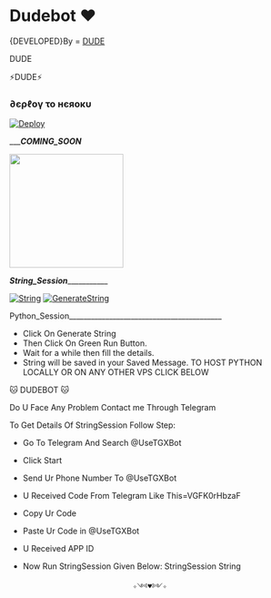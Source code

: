 # Dudebot ❤


{DEVELOPED}By = [DUDE](http://t.me/its_simple1)


DUDE

⚡DUDE⚡



<h3> ∂єρℓογ το нєяοκυ </h3>

[![Deploy](https://www.herokucdn.com/deploy/button.svg)](https://heroku.com/deploy?template=https://github.com/itssimple1/Dudebot)

__________COMING_SOON_______
<p><a href=https://github.com/itssimple1/Dudebot> <img src="https://img.shields.io/badge/Deploy%20To%20Railway-blueviolet?style=for-the-badge&logo=railway" width="200""/></a></p>


_______________String_Session__________________________

[![String](https://telegra.ph/file/5f0d2e3296ff946713ac1.jpg)](https://replit.com/@itssimple1/Dudebot#main.py) 
[![GenerateString](https://img.shields.io/badge/repl.it-generateString-yellowgreen)](https://replit.com/@itssimple1/Dudebot#main.py) 

Python_Session__________________________________________
- Click On Generate String
- Then Click On Green Run Button.
- Wait for a while then fill the details.
 - String will be saved in your Saved Message.
TO HOST PYTHON LOCALLY OR ON ANY OTHER VPS CLICK BELOW

🐱 DUDEBOT 🐱

Do U Face Any Problem Contact me Through Telegram

To Get Details Of StringSession Follow Step:
- Go To Telegram And Search @UseTGXBot
- Click Start
- Send Ur Phone Number To @UseTGXBot
- U Received Code From Telegram Like This=VGFK0rHbzaF
- Copy Ur Code
- Paste Ur Code in @UseTGXBot
- U Received APP ID
- Now Run StringSession Given Below:
StringSession
String


                                 ✧༺♥༻✧





